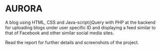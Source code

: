 # AURORA
A blog using HTML, CSS and Java-script/jQuery with PHP at the backend for uploading blogs under user specific ID and displaying a feed similar to that of Facebook and other similar social media sites.

Read the report for further details and screenshots of the project.
